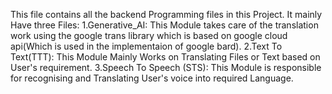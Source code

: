 This file contains all the backend Programming files in this Project.
It mainly Have three Files:
1.Generative_AI: This Module takes care of the translation work using the google trans library which is based on google cloud api(Which is used in the implementaion of google bard).
2.Text To Text(TTT): This Module Mainly Works on Translating Files or Text based on User's requirement.
3.Speech To Speech (STS): This Module is responsible for recognising and Translating User's voice into required Language.
